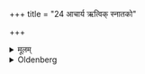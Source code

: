 +++
title = "24 आचार्य ऋत्विक् स्नातको"

+++

<details><summary>मूलम्</summary>

आचार्य ऋत्विक् स्नातको राजा विवाह्यः प्रिय इति षडर्घ्याः २४
</details>

<details><summary>Oldenberg</summary>

The six persons to whom the Arghya reception is due are,  
a teacher, an officiating priest, a Snātaka,  
a king, the father-in-law, a friend.
</details>

